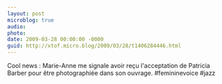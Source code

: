 ```yaml
---
layout: post
microblog: true
audio: 
photo: 
date: 2009-03-28 00:00:00 -0000
guid: http://xtof.micro.blog/2009/03/28/t1406284446.html
---
```

Cool news : Marie-Anne me signale avoir reçu l'acceptation de Patricia Barber pour être photographiée dans son ouvrage. #femininevoice #jazz

